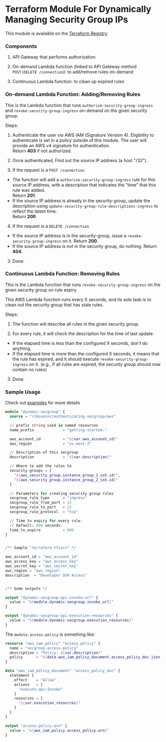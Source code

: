# Terraform Module For Dynamically Managing Security Group IPs

This module is available on the [Terraform Registry](https://registry.terraform.io/modules/riboseinc/authenticating-secgroup)


### Components

1. API Gateway that performs authorization.

2. On-demand Lambda function (linked to API Gateway method `POST|DELETE /connection`): to add/remove rules on-demand

3. Continuous Lambda function: to clean up expired rules


### On-demand Lambda Function: Adding/Removing Rules

This is the Lambda function that runs `authorize-security-group-ingress` and
`revoke-security-group-ingress` on-demand on the given security group.

Steps:

1. Authenticate the user via AWS IAM (Signature Version 4).
Eligibility to authenticate is set in a policy outside of this module.
The user will provide an AWS v4 signature for authentication.  
Return **403** if not authorized.

2. Once authenticated, Find out the source IP address (a host "/32").

3. If the request is a `POST /connection`
  - The function will add a `authorize-security-group-ingress` rule for this
    source IP address, with a description that indicates the "time" that this rule was added.  
    Return **201**.
  - If the source IP address is already in the security-group,
    update the description using `update-security-group-rule-descriptions-ingress` to reflect the latest time.  
    Return **200**

4. If the request is a `DELETE /connection`
  - If the source IP address is in the security-group, issue a `revoke-security-group-ingress` on it. Return **200**.
  - If the source IP address is not in the security group, do nothing. Return **404**.

3. Done.

### Continuous Lambda Function: Removing Rules

This is the Lambda function that runs `revoke-security-group-ingress` on the
given security group on rule expiry.

This AWS Lambda function runs every X seconds, and its sole task is to clean
out the security group that has stale rules.

Steps:

1. The function will describe all rules in the given security group.

2. For every rule, it will check the description for the time of last update.
  - If the elapsed time is less than the configured X seconds, don't do anything.
  - If the elapsed time is more than the configured X seconds, it means that the
    rule has expired, and it should execute `revoke-security-group-ingress` on it.
    (e.g., if all rules are expired, the security group should now contain no rules)

3. Done.


### Sample Usage

Check out [examples](https://github.com/riboseinc/terraform-aws-authenticating-secgroup/tree/master/examples) for more details

```terraform
module "dynamic-secgroup" {
  source = "riboseinc/authenticating-secgroup/aws"

  // prefix string used in named resources
  name_prefix             = "getting-started-"

  aws_account_id          = "${var.aws_account_id}"
  aws_region              = "us-west-2"

  // Description of this secgroup
  description             = "${var.description}"

  // Where to add the rules to
  security-groups = [
    "${aws_security_group.instance_group_1_ssh.id}",
    "${aws_security_group.instance_group_2_ssh.id}"
  ]

  // Parameters for creating security group rules
  secgroup_rule_type      = "ingress"
  secgroup_rule_from_port = 22
  secgroup_rule_to_port   = 22
  secgroup_rule_protocol  = "tcp"

  // Time to expiry for every rule.
  // Default: 600 seconds.
  time_to_expire          = 600
}


/** Sample "terraform.tfvars" */

aws_account_id = "aws_account_id"
aws_access_key = "aws_access_key"
aws_secret_key = "aws_secret_key"
aws_region = "aws_region"
description  = "Developer SSH Access"


/** Some outputs */

output "dynamic-secgroup-api-invoke-url" {
  value = "${module.dynamic-secgroup.invoke_url}"
}

output "dynamic-secgroup-api-execution-resources" {
  value = "${module.dynamic-secgroup.execution_resources}"
}
```


The `module.access-policy` is something like:

```terraform
resource "aws_iam_policy" "access_policy" {
  name = "secgroup-access-policy"
  description = "Policy: ${var.description}"
  policy      = "${data.aws_iam_policy_document.access_policy_doc.json}"
}

data "aws_iam_policy_document" "access_policy_doc" {
  statement {
    effect    = "Allow"
    actions   = [
      "execute-api:Invoke"
    ]
    resources = [
      "${var.execution_resources}"
    ]
  }
}

output "access-policy-arn" {
  value = "${aws_iam_policy.access_policy.arn}"
}
```
